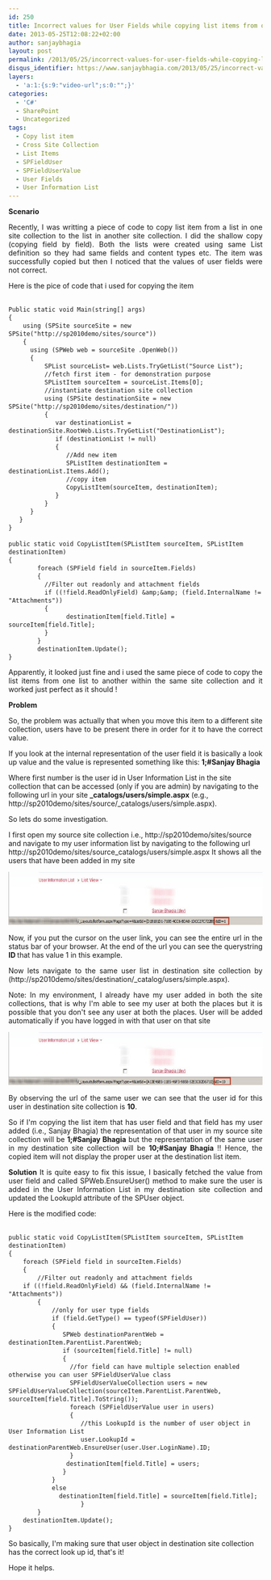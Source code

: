 ```yaml
---
id: 250
title: Incorrect values for User Fields while copying list items from one site collection to another
date: 2013-05-25T12:08:22+02:00
author: sanjaybhagia
layout: post
permalink: /2013/05/25/incorrect-values-for-user-fields-while-copying-list-items-from-one-site-collection-to-another/
disqus_identifier: https://www.sanjaybhagia.com/2013/05/25/incorrect-values-for-user-fields-while-copying-list-items-from-one-site-collection-to-another/
layers:
  - 'a:1:{s:9:"video-url";s:0:"";}'
categories:
  - 'C#'
  - SharePoint
  - Uncategorized
tags:
  - Copy list item
  - Cross Site Collection
  - List Items
  - SPFieldUser
  - SPFieldUserValue
  - User Fields
  - User Information List
---
```

<strong>Scenario</strong>
<p style="text-align:justify;">Recently, I was writting a piece of code to copy list item from a list in one site collection to the list in another site collection. I did the shallow copy (copying field by field).
Both the lists were created using same List definition so they had same fields and content types etc.
The item was successfully copied but then I noticed that the values of user fields were not correct.</p>
<p style="text-align:justify;">Here is the pice of code that i used for copying the item</p>

<pre><code class="csharp">
Public static void Main(string[] args)
{
    using (SPSite sourceSite = new SPSite(&quot;http://sp2010demo/sites/source&quot;))
    {
      using (SPWeb web = sourceSite .OpenWeb())
      {
          SPList sourceList= web.Lists.TryGetList(&quot;Source List&quot;);
          //fetch first item - for demonstration purpose
          SPListItem sourceItem = sourceList.Items[0];
          //instantiate destination site collection
          using (SPSite destinationSite = new SPSite(&quot;http://sp2010demo/sites/destination/&quot;))
          {
             var destinationList = destinationSite.RootWeb.Lists.TryGetList(&quot;DestinationList&quot;);
             if (destinationList != null)
             {
                //Add new item
                SPListItem destinationItem = destinationList.Items.Add();
                //copy item
                CopyListItem(sourceItem, destinationItem);
             }
          }
      }
   }
}

public static void CopyListItem(SPListItem sourceItem, SPListItem destinationItem)
{
        foreach (SPField field in sourceItem.Fields)
        { 
          //Filter out readonly and attachment fields
          if ((!field.ReadOnlyField) &amp;amp;&amp;amp; (field.InternalName != &quot;Attachments&quot;))
          {
                destinationItem[field.Title] = sourceItem[field.Title];
          }
        } 
        destinationItem.Update();
}
</code></pre>

<p style="text-align:justify;">Apparently, it looked just fine and i used the same piece of code to copy the list items from one list to another within the same site collection and it worked just perfect as it should !</p>
<p style="text-align:justify;"><strong>Problem</strong></p>
<p style="text-align:justify;">So, the problem was actually that when you move this item to a different site collection, users have to be present there in order for it to have the correct value.</p>
<p style="text-align:justify;">If you look at the internal representation of the user field it is basically a look up value and the value is represented something like this: <strong>1;#Sanjay Bhagia</strong></p>
<p style="text-align:left;">Where first number is the user id in User Information List in the site collection that can be accessed (only if you are admin) by navigating to the following url in your site <strong>_catalogs/users/simple.aspx</strong> (e.g., http://sp2010demo/sites/source/_catalogs/users/simple.aspx).</p>
<p style="text-align:justify;">So lets do some investigation.</p>
<p style="text-align:left;">I first open my source site collection i.e., http://sp2010demo/sites/source and navigate to my user information list by navigating to the following url http://sp2010demo/sites/source_catalogs/users/simple.aspx It shows all the users that have been added in my site</p>
<p style="text-align:justify;"><a href="/images/userinfosourcesite1.jpg"><img class="alignnone size-full wp-image-265" alt="userinfosourcesite" src="/images/userinfosourcesite1.jpg" width="600" height="105" /></a></p>
<p style="text-align:justify;">Now, if you put the cursor on the user link, you can see the entire url in the status bar of your browser. At the end of the url you can see the querystring <strong>ID </strong>that has value 1 in this example.</p>
<p style="text-align:justify;">Now lets navigate to the same user list in destination site collection by (http://sp2010demo/sites/destination/_catalog/users/simple.aspx).</p>
<p style="text-align:justify;">Note: In my environment, I already have my user added in both the site collections, that is why I'm able to see my user at both the places but it is possible that you don't see any user at both the places. User will be added automatically if you have logged in with that user on that site</p>
<p style="text-align:justify;"><a href="/images/userinfodestination1.jpg"><img class="alignnone size-full wp-image-266" alt="userinfodestination" src="/images/userinfodestination1.jpg" width="600" height="105" /></a></p>
<p style="text-align:justify;">By observing the url of the same user we can see that the user id for this user in destination site collection is <strong>10</strong>.</p>
<p style="text-align:justify;">So if I'm copying the list item that has user field and that field has my user added (i.e., Sanjay Bhagia) the representation of that user in my source site collection will be <strong>1;#Sanjay Bhagia</strong> but the representation of the same user in my destination site collection will be <strong>10;#Sanjay Bhagia</strong> !! Hence, the copied item will not display the proper user at the destination list item.</p>
<p style="text-align:justify;"><strong>Solution</strong>
It is quite easy to fix this issue, I basically fetched the value from user field and called SPWeb.EnsureUser() method to make sure the user is added in the User Information List in my destination site collection and updated the LookupId attribute of the SPUser object.</p>
<p style="text-align:justify;">Here is the modified code:</p>

<pre><code class="csharp">
public static void CopyListItem(SPListItem sourceItem, SPListItem destinationItem)
{
    foreach (SPField field in sourceItem.Fields)
    {
        //Filter out readonly and attachment fields
	if ((!field.ReadOnlyField) &amp;&amp; (field.InternalName != &quot;Attachments&quot;))
        {
            //only for user type fields
            if (field.GetType() == typeof(SPFieldUser))
            {
               SPWeb destinationParentWeb = destinationItem.ParentList.ParentWeb;
               if (sourceItem[field.Title] != null)
               {
                 //for field can have multiple selection enabled otherwise you can user SPFieldUserValue class
                 SPFieldUserValueCollection users = new SPFieldUserValueCollection(sourceItem.ParentList.ParentWeb, sourceItem[field.Title].ToString());
                 foreach (SPFieldUserValue user in users)
                 {
                    //this LookupId is the number of user object in User Information List
                    user.LookupId = destinationParentWeb.EnsureUser(user.User.LoginName).ID;
                 }
                destinationItem[field.Title] = users;
               }
            }
            else
              destinationItem[field.Title] = sourceItem[field.Title];
                    }
        }
    destinationItem.Update();
}
</code></pre>

So basically, I'm making sure that user object in destination site collection has the correct look up id, that's it!

Hope it helps.